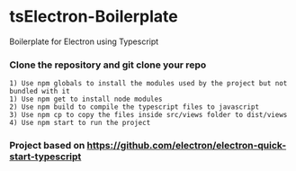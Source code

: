 # tsElectron-Boilerplate

Boilerplate for Electron using Typescript

### Clone the repository and git clone your repo

    1) Use npm globals to install the modules used by the project but not bundled with it
    1) Use npm get to install node modules
    2) Use npm build to compile the typescript files to javascript
    3) Use npm cp to copy the files inside src/views folder to dist/views
    4) Use npm start to run the project

### Project based on https://github.com/electron/electron-quick-start-typescript
